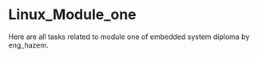 # Linux_Module_one
Here are all tasks related to module one of embedded system diploma by eng_hazem.
